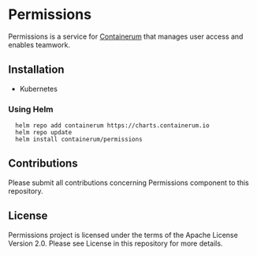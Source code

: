 # Permissions 
Permissions is a service for [Containerum](https://github.com/containerum/containerum) that manages user access and enables teamwork.

## Installation
* Kubernetes

### Using Helm

```
  helm repo add containerum https://charts.containerum.io
  helm repo update
  helm install containerum/permissions
```
## Contributions
Please submit all contributions concerning Permissions component to this repository.

## License
Permissions project is licensed under the terms of the Apache License Version 2.0. Please see License in this repository for more details.
